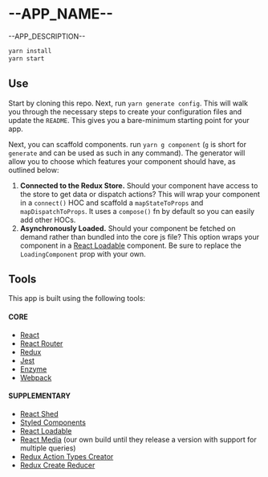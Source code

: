 # --APP_NAME--

--APP_DESCRIPTION--

```sh
yarn install
yarn start
```

## Use

Start by cloning this repo. Next, run `yarn generate config`. This will walk
you through the necessary steps to create your configuration files and update
the `README`. This gives you a bare-minimum starting point for your app.

Next, you can scaffold components. run `yarn g component` (`g` is short for
`generate` and can be used as such in any command). The generator will allow
you to choose which features your component should have, as outlined below:

1. __Connected to the Redux Store.__ Should your component have access to the
   store to get data or dispatch actions? This will wrap your component in
   a `connect()` HOC and scaffold a `mapStateToProps` and `mapDispatchToProps`.
   It uses a `compose()` fn by default so you can easily add other HOCs.
2. __Asynchronously Loaded.__ Should your component be fetched on demand rather
   than bundled into the core js file? This option wraps your component in a
   [React Loadable](//ghub.io/react-loadable) component. Be sure to replace the
   `LoadingComponent` prop with your own.

## Tools

This app is built using the following tools:

#### CORE

- [React](//ghub.io/react)
- [React Router](//ghub.io/react-router)
- [Redux](//ghub.io/redux)
- [Jest](//ghub.io/jest)
- [Enzyme](//ghub.io/enzyme)
- [Webpack](//ghub.io/webpack)

#### SUPPLEMENTARY

- [React Shed](//ghub.io/react-shed)
- [Styled Components](//ghub.io/styled-components)
- [React Loadable](//ghub.io/react-loadable)
- [React Media](//ghub.io/react-media) (our own build until they release
  a version with support for multiple queries)
- [Redux Action Types Creator](//ghub.io/redux-action-types-creator)
- [Redux Create Reducer](//ghub.io/redux-create-reducer)
